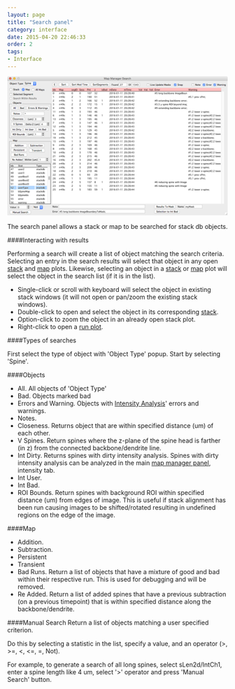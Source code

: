 ```yaml
---
layout: page
title: "Search panel"
category: interface
date: 2015-04-20 22:46:33
order: 2
tags:
- Interface
---
```



<IMG class="img-float-left" SRC="../images/mm3/mm3-search-panel.png" WIDTH="900">

<div class="print-page-break"></div>

The search panel allows a stack or map to be searched for stack db objects.

####Interacting with results

Performing a search will create a list of object matching the search criteria. Selecting an entry in the search results will select that object in any open [stack][3] and [map][2] plots. Likewise, selecting an object in a [stack][3] or [map][2] plot will select the object in the search list (if it is in the list).

  - Single-click or scroll with keyboard will select the object in existing stack windows (it will not open or pan/zoom the existing stack windows).
  - Double-click to open and select the object in its corresponding [stack][3].
  - Option-click to zoom the object in an already open stack plot.
  - Right-click to open a [run plot][4].

####Types of searches

First select the type of object with 'Object Type' popup. Start by selecting 'Spine'.

####Objects

  - All. All objects of 'Object Type'
  - Bad. Objects marked bad
  - Errors and Warning. Objects with [Intensity Analysis][5]' errors and warnings.
  - Notes.
  - Closeness. Returns object that are within specified distance (um) of each other.
  - V Spines. Return spines where the z-plane of the spine head is farther (in z) from the connected backbone/dendrite line.
  - Int Dirty. Returns spines with dirty intensity analysis. Spines with dirty intensity analysis can be analyzed in the main [map manager panel][6], intensity tab.
  - Int User.
  - Int Bad.
  - ROI Bounds. Return spines with background ROI within specified distance (um) from edges of image. This is useful if stack alignment has been run causing images to be shifted/rotated resulting in undefined regions on the edge of the image.

####Map

  - Addition.
  - Subtraction.
  - Persistent
  - Transient
  - Bad Runs. Return a list of objects that have a mixture of good and bad within their respective run. This is used for debugging and will be removed.
  - Re Added. Return a list of added spines that have a previous subtraction (on a previous timepoint) that is within specified distance along the backbone/dendrite.
  
####Manual Search
  Return a list of objects matching a user specified criterion.
  
  Do this by selecting a statistic in the list, specify a value, and an operator (>, >=, <, <=, =, Not).
  
  For example, to generate a search of all long spines, select sLen2d/IntCh1, enter a spine length like 4 um, select '>' operator and press 'Manual Search' button.
     
[1]: /mapmanager/stack-browser/
[2]: /mapmanager/map-plot/
[3]: /mapmanager/stack-plot/
[4]: /mapmanager/run-plot/
[5]: /mapmanager/intensity/
[6]: /mapmanager/main-panel/

